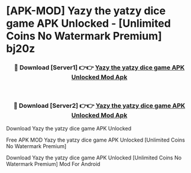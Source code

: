 # [APK-MOD] Yazy the yatzy dice game APK Unlocked - [Unlimited Coins No Watermark Premium] bj20z



<div align="center">
<h3>🔴 Download [Server1] 👉👉 <a href="https://momento.my/?title=Yazy_the_yatzy_dice_game_APK_Unlocked">Yazy the yatzy dice game APK Unlocked Mod Apk</a></h3><br>

<h3>🔴 Download [Server2] 👉👉 <a href="https://momento.my/?title=Yazy_the_yatzy_dice_game_APK_Unlocked">Yazy the yatzy dice game APK Unlocked Mod Apk</a></h3>
</div>



Download Yazy the yatzy dice game APK Unlocked 

Free APK MOD Yazy the yatzy dice game APK Unlocked [Unlimited Coins No Watermark Premium]

Download Yazy the yatzy dice game APK Unlocked [Unlimited Coins No Watermark Premium] Mod For Android
